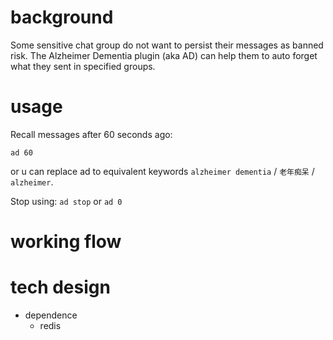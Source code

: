 # background

Some sensitive chat group do not want to persist their messages as banned risk. 
The Alzheimer Dementia plugin (aka AD) can help them to auto forget what they sent in specified groups.

# usage

Recall messages after 60 seconds ago:

```text
ad 60
```

or u can replace ad to equivalent keywords `alzheimer dementia` / `老年痴呆` / `alzheimer`.

Stop using: `ad stop` or `ad 0`

# working flow



# tech design

* dependence 
  * redis


